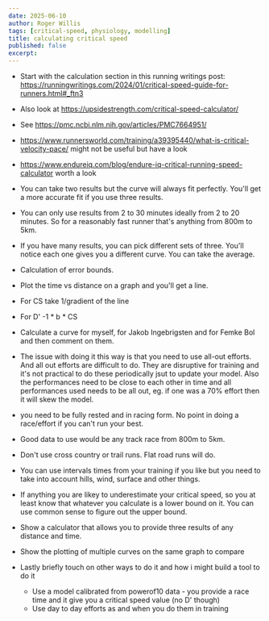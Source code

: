 ```yaml
---
date: 2025-06-10
author: Roger Willis
tags: [critical-speed, physiology, modelling]
title: calculating critical speed
published: false
excerpt:
---
```


* Start with the calculation section in this running writings post: https://runningwritings.com/2024/01/critical-speed-guide-for-runners.html#_ftn3
* Also look at https://upsidestrength.com/critical-speed-calculator/
* See https://pmc.ncbi.nlm.nih.gov/articles/PMC7664951/
* https://www.runnersworld.com/training/a39395440/what-is-critical-velocity-pace/ might not be useful but have a look 
* https://www.endureiq.com/blog/endure-iq-critical-running-speed-calculator worth a look 
* You can take two results but the curve will always fit perfectly. You'll get a more accurate fit if you use three results.
* You can only use results from 2 to 30 minutes ideally from 2 to 20 minutes. So for a reasonably fast runner that's anything from 800m to 5km.
* If you have many results, you can pick different sets of three. You'll notice each one gives you a different curve. You can take the average.
* Calculation of error bounds.
* Plot the time vs distance on a graph and you'll get a line.
* For CS take 1/gradient of the line
* For D' -1 * b * CS

* Calculate a curve for myself, for Jakob Ingebrigsten and for Femke Bol and then comment on them.

* The issue with doing it this way is that you need to use all-out efforts. And all out efforts are difficult to do. They are disruptive for training and it's not practical to do these periodically jsut to update your model. Also the performances need to be close to each other in time and all performances used needs to be all out, eg. if one was a 70% effort then it will skew the model.

* you need to be fully rested and in racing form. No point in doing a race/effort if you can't run your best.

* Good data to use would be any track race from 800m to 5km.

* Don't use cross country or trail runs. Flat road runs will do.

* You can use intervals times from your training if you like but you need to take into account hills, wind, surface and other things.

* If anything you are likey to underestimate your critical speed, so you at least know that whatever you calculate is a lower bound on it. You can use common sense to figure out the upper bound.

* Show a calculator that allows you to provide three results of any distance and time.

* Show the plotting of multiple curves on the same graph to compare

* Lastly briefly touch on other ways to do it and how i might build a tool to do it 

    * Use a model calibrated from powerof10 data - you provide a race time and it give you a critical speed value (no D' though)
    * Use day to day efforts as and when you do them in training
